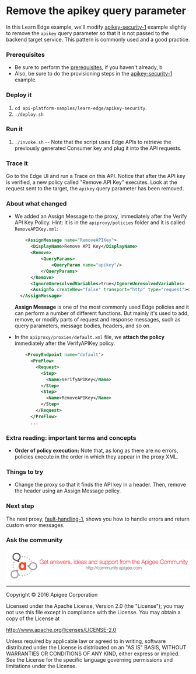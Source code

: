 # Remove the apikey query parameter

In this Learn Edge example, we'll modify [apikey-security-1](../apikey-security-1) example slightly to remove the `apikey` query parameter so that it is not passed to the backend target service. This pattern is commonly used and a good practice. 

### Prerequisites

* Be sure to perform the [prerequisites](https://github.com/apigee/api-platform-samples/tree/master/learn-edge#prerequisites), if you haven't already, b 
* Also, be sure to do the provisioning steps in the [apikey-security-1](../apikey-security-1) example. 


### Deploy it

1. `cd api-platform-samples/learn-edge/apikey-security`.
2. `./deploy.sh`

### Run it

1. `./invoke.sh` -- Note that the script uses Edge APIs to retrieve the previously generated Consumer key and plug it into the API requests. 

### Trace it

Go to the Edge UI and run a Trace on this API. Notice that after the API key is verified, a new policy called "Remove API Key" executes. Look at the request sent to the target, the `apikey` query parameter has been removed. 

### About what changed

* We added an Assign Message to the proxy, immediately after the Verify API Key Policy. Hint: it is in the `apiproxy/policies` folder and it is called `RemoveAPIKey.xml`:

    ```xml
        <AssignMessage name="RemoveAPIKey">
          <DisplayName>Remove API Key</DisplayName>
          <Remove>
              <QueryParams>
                  <QueryParam name="apikey"/>
              </QueryParams>
          </Remove>
          <IgnoreUnresolvedVariables>true</IgnoreUnresolvedVariables>
          <AssignTo createNew="false" transport="http" type="request"></AssignTo>
      </AssignMessage>
    ```

  **Assign Message** is one of the most commonly used Edge policies and it can perform a number of different functions. But mainly it's used to add, remove, or modify parts of request and response messages, such as query parameters, message bodies, headers, and so on.

* In the `apiproxy/proxies/default.xml` file, we **attach the policy** immediately after the VerifyAPIKey policy. 

    ```xml
        <ProxyEndpoint name="default">
          <PreFlow>
            <Request>
              <Step>
                <Name>VerifyAPIKey</Name>
              </Step>
              <Step>
                <Name>RemoveAPIKey</Name>
              </Step>
            </Request>
          </PreFlow>
          ...
    ```

### Extra reading: important terms and concepts

* **Order of policy execution:** Note that, as long as there are no errors, policies execute in the order in which they appear in the proxy XML. 

### Things to try

* Change the proxy so that it finds the API key in a header. Then, remove the header using an Assign Message policy. 

### Next step

The next proxy, [fault-handling-1](../fault-handling-1/README.md), shows you how to handle errors and return custom error messages.

### Ask the community

[![alt text](../../images/apigee-community.png "Apigee Community is a great place to ask questions and find answers about developing API proxies. ")](https://community.apigee.com?via=github)

---

Copyright © 2016 Apigee Corporation

Licensed under the Apache License, Version 2.0 (the "License"); you may not use
this file except in compliance with the License. You may obtain a copy
of the License at

http://www.apache.org/licenses/LICENSE-2.0

Unless required by applicable law or agreed to in writing, software
distributed under the License is distributed on an "AS IS" BASIS,
WITHOUT WARRANTIES OR CONDITIONS OF ANY KIND, either express or implied.
See the License for the specific language governing permissions and
limitations under the License.
